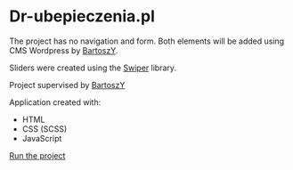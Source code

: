 # Dr-ubepieczenia.pl

The project has no navigation and form. Both elements will be added using CMS Wordpress by <a href="https://github.com/BartoszY" target="_blank">BartoszY</a>. 

Sliders were created using the <a href="https://swiperjs.com" target="_blank">Swiper</a> library.

Project supervised by <a href="https://github.com/BartoszY" target="_blank">BartoszY</a>

Application created with:

- HTML
- CSS (SCSS)
- JavaScript

[Run the project](https://orionfanweb1701.github.io/dr-ubezpieczenia-project/)
